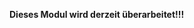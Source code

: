 <!--
 * @file extension_LOOP_LOOPDesc_de.md
 *
 * @author Till Uhlig <till.uhlig@student.uni-halle.de>
 * @date 2015
-->

**Dieses Modul wird derzeit überarbeitet!!!**